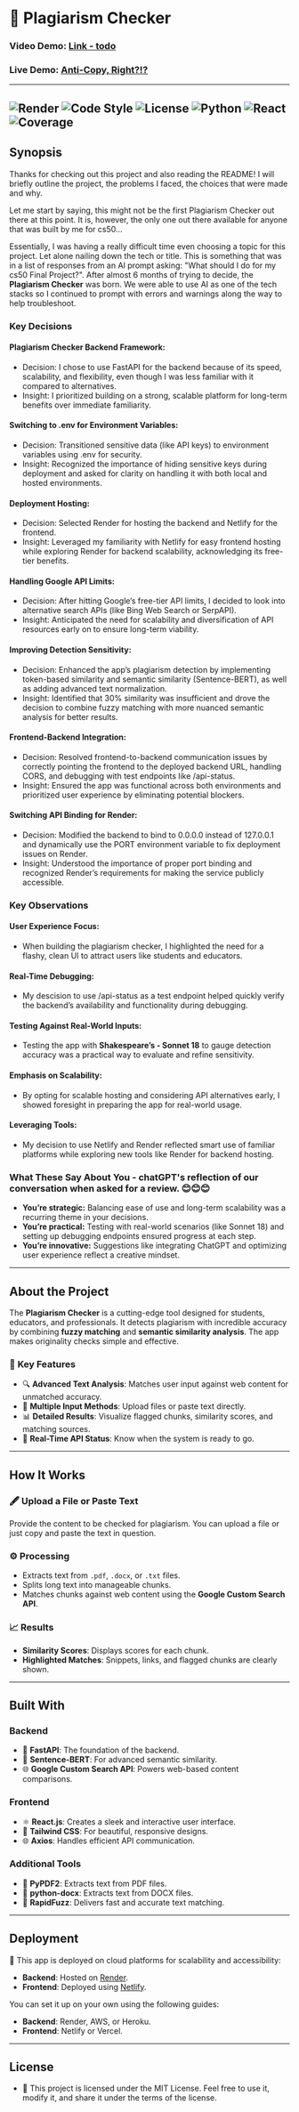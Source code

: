 # 🌟 **Plagiarism Checker**
### Video Demo: [Link - todo](#)
### Live Demo: [Anti-Copy, Right?!?](https://anticopyright.netlify.app)
---
![Render](https://img.shields.io/badge/render-deployed-brightgreen)
![Code Style](https://img.shields.io/badge/code%20style-prettier-ff69b4.svg)
![License](https://img.shields.io/badge/license-MIT-brightgreen)
![Python](https://img.shields.io/badge/python-3.8-blue)
![React](https://img.shields.io/badge/react-17.0.2-blue)
![Coverage](https://img.shields.io/badge/coverage-95%25-brightgreen)
---

## **Synopsis** 
Thanks for checking out this project and also reading the README!  I will briefly outline the project, the problems I faced, the choices that were made and why.  


Let me start by saying, this might not be the first Plagiarism Checker out there at this point. It is, however, the only one out there available for anyone that was built by me for cs50...


Essentially, I was having a really difficult time even choosing a topic for this project.  Let alone nailing down the tech or title.  This is something that was in a list of responses from an AI prompt asking: "What should I do for my cs50 Final Project?".  After almost 6 months of trying to decide, the **Plagiarism Checker** was born.  We were able to use AI as one of the tech stacks so I continued to prompt with errors and warnings along the way to help troubleshoot.


### **Key Decisions**


#### Plagiarism Checker Backend Framework:


- Decision: I chose to use FastAPI for the backend because of its speed, scalability, and flexibility, even though I was less familiar with it compared to alternatives.
- Insight: I prioritized building on a strong, scalable platform for long-term benefits over immediate familiarity.


#### Switching to .env for Environment Variables:


- Decision: Transitioned sensitive data (like API keys) to environment variables using .env for security.
- Insight: Recognized the importance of hiding sensitive keys during deployment and asked for clarity on handling it with both local and hosted environments.


#### Deployment Hosting:


- Decision: Selected Render for hosting the backend and Netlify for the frontend.
- Insight: Leveraged my familiarity with Netlify for easy frontend hosting while exploring Render for backend scalability, acknowledging its free-tier benefits.


#### Handling Google API Limits:


- Decision: After hitting Google’s free-tier API limits, I decided to look into alternative search APIs (like Bing Web Search or SerpAPI).
- Insight: Anticipated the need for scalability and diversification of API resources early on to ensure long-term viability.


#### Improving Detection Sensitivity:


- Decision: Enhanced the app’s plagiarism detection by implementing token-based similarity and semantic similarity (Sentence-BERT), as well as adding advanced text normalization.
- Insight: Identified that 30% similarity was insufficient and drove the decision to combine fuzzy matching with more nuanced semantic analysis for better results.


#### Frontend-Backend Integration:


- Decision: Resolved frontend-to-backend communication issues by correctly pointing the frontend to the deployed backend URL, handling CORS, and debugging with test endpoints like /api-status.
- Insight: Ensured the app was functional across both environments and prioritized user experience by eliminating potential blockers.


#### Switching API Binding for Render:


- Decision: Modified the backend to bind to 0.0.0.0 instead of 127.0.0.1 and dynamically use the PORT environment variable to fix deployment issues on Render.
- Insight: Understood the importance of proper port binding and recognized Render’s requirements for making the service publicly accessible.




### **Key Observations**


#### User Experience Focus:


- When building the plagiarism checker, I highlighted the need for a flashy, clean UI to attract users like students and educators.


#### Real-Time Debugging:


- My descision to use /api-status as a test endpoint helped quickly verify the backend’s availability and functionality during debugging.


#### Testing Against Real-World Inputs:


- Testing the app with **Shakespeare’s - Sonnet 18** to gauge detection accuracy was a practical way to evaluate and refine sensitivity.


#### Emphasis on Scalability:


- By opting for scalable hosting and considering API alternatives early, I showed foresight in preparing the app for real-world usage.


#### Leveraging Tools:


- My decision to use Netlify and Render reflected smart use of familiar platforms while exploring new tools like Render for backend hosting.






### **What These Say About You** - chatGPT's reflection of our conversation when asked for a review. 😊😊😊
- **You’re strategic:** Balancing ease of use and long-term scalability was a recurring theme in your decisions.
- **You’re practical:** Testing with real-world scenarios (like Sonnet 18) and setting up debugging endpoints ensured progress at each step.
- **You’re innovative:** Suggestions like integrating ChatGPT and optimizing user experience reflect a creative mindset.



---

## **About the Project**
The **Plagiarism Checker** is a cutting-edge tool designed for students, educators, and professionals. It detects plagiarism with incredible accuracy by combining **fuzzy matching** and **semantic similarity analysis**. The app makes originality checks simple and effective.

### 🎯 **Key Features**
- 🔍 **Advanced Text Analysis**: Matches user input against web content for unmatched accuracy.
- 📂 **Multiple Input Methods**: Upload files or paste text directly.
- 📊 **Detailed Results**: Visualize flagged chunks, similarity scores, and matching sources.
- 🚦 **Real-Time API Status**: Know when the system is ready to go.

---

## **How It Works**

### 🖋 **Upload a File or Paste Text**
Provide the content to be checked for plagiarism. You can upload a file or just copy and paste the text in question. 

### ⚙️ **Processing**
- Extracts text from `.pdf`, `.docx`, or `.txt` files.
- Splits long text into manageable chunks.
- Matches chunks against web content using the **Google Custom Search API**.

### 📈 **Results**
- **Similarity Scores**: Displays scores for each chunk.
- **Highlighted Matches**: Snippets, links, and flagged chunks are clearly shown.

---

## **Built With**

### **Backend**
- 🚀 **FastAPI**: The foundation of the backend.
- 🧠 **Sentence-BERT**: For advanced semantic similarity.
- 🌐 **Google Custom Search API**: Powers web-based content comparisons.

### **Frontend**
- ⚛️ **React.js**: Creates a sleek and interactive user interface.
- 🎨 **Tailwind CSS**: For beautiful, responsive designs.
- 🌐 **Axios**: Handles efficient API communication.

### **Additional Tools**
- 📄 **PyPDF2**: Extracts text from PDF files.
- 📑 **python-docx**: Extracts text from DOCX files.
- 🧮 **RapidFuzz**: Delivers fast and accurate text matching.

---

## **Deployment**

🚀 This app is deployed on cloud platforms for scalability and accessibility:
- **Backend**: Hosted on [Render](https://render.com/).
- **Frontend**: Deployed using [Netlify](https://www.netlify.com/).

You can set it up on your own using the following guides:
- **Backend**: Render, AWS, or Heroku.
- **Frontend**: Netlify or Vercel.

---

## **License**

- 📜 This project is licensed under the MIT License. Feel free to use it, modify it, and share it under the terms of the license.
